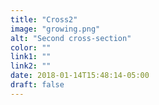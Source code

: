 ```yaml
---
title: "Cross2"
image: "growing.png"
alt: "Second cross-section"
color: ""
link1: ""
link2: ""
date: 2018-01-14T15:48:14-05:00
draft: false
---
```


